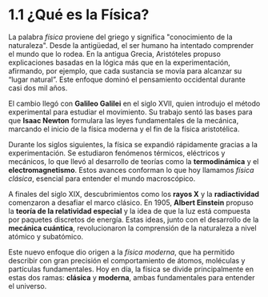 # 1.1 ¿Qué es la Física?

La palabra *física* proviene del griego y significa "conocimiento de la naturaleza". Desde la antigüedad, el ser humano ha intentado comprender el mundo que lo rodea. En la antigua Grecia, Aristóteles propuso explicaciones basadas en la lógica más que en la experimentación, afirmando, por ejemplo, que cada sustancia se movía para alcanzar su “lugar natural”. Este enfoque dominó el pensamiento occidental durante casi dos mil años.

El cambio llegó con **Galileo Galilei** en el siglo XVII, quien introdujo el método experimental para estudiar el movimiento. Su trabajo sentó las bases para que **Isaac Newton** formulara las leyes fundamentales de la mecánica, marcando el inicio de la física moderna y el fin de la física aristotélica.

Durante los siglos siguientes, la física se expandió rápidamente gracias a la experimentación. Se estudiaron fenómenos térmicos, eléctricos y mecánicos, lo que llevó al desarrollo de teorías como la **termodinámica** y el **electromagnetismo**. Estos avances conforman lo que hoy llamamos *física clásica*, esencial para entender el mundo macroscópico.

A finales del siglo XIX, descubrimientos como los **rayos X** y la **radiactividad** comenzaron a desafiar el marco clásico. En 1905, **Albert Einstein** propuso la **teoría de la relatividad especial** y la idea de que la luz está compuesta por paquetes discretos de energía. Estas ideas, junto con el desarrollo de la **mecánica cuántica**, revolucionaron la comprensión de la naturaleza a nivel atómico y subatómico.

Este nuevo enfoque dio origen a la *física moderna*, que ha permitido describir con gran precisión el comportamiento de átomos, moléculas y partículas fundamentales. Hoy en día, la física se divide principalmente en estas dos ramas: **clásica** y **moderna**, ambas fundamentales para entender el universo.


